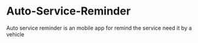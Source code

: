 Auto-Service-Reminder
=====================

Auto service reminder is an mobile app for remind the service need it by a vehicle
